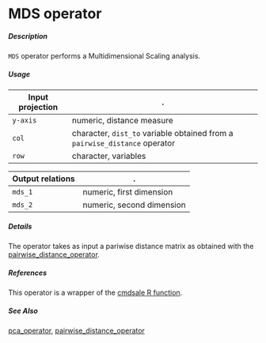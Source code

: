 # MDS operator

##### Description

`MDS` operator performs a Multidimensional Scaling analysis.

##### Usage

Input projection|.
---|---
`y-axis`        | numeric, distance measure
`col`        | character, `dist_to` variable obtained from a `pairwise_distance` operator
`row`        | character, variables

Output relations|.
---|---
`mds_1`        | numeric, first dimension
`mds_2`        | numeric, second dimension

##### Details

The operator takes as input a pariwise distance matrix as obtained with the [pairwise_distance_operator](https://github.com/tercen/pairwise_distance_operator).

##### References

This operator is a wrapper of the [cmdsale R function](https://stat.ethz.ch/R-manual/R-devel/library/stats/html/cmdscale.html).

##### See Also

[pca_operator](https://github.com/tercen/pca_operator), [pairwise_distance_operator](https://github.com/tercen/pairwise_distance_operator)
